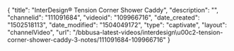 {
    "title": "InterDesign&reg; Tension Corner Shower Caddy",
    "description": "",
    "channelid": "111091684",
    "videoid": "109966716",
    "date_created": "1502518113",
    "date_modified": "1504049172",
    "type": "captivate",
    "layout": "channelVideo",
    "url": "\/bbbusa-latest-videos\/interdesign\u00c2-tension-corner-shower-caddy-3-notes\/111091684-109966716"
}